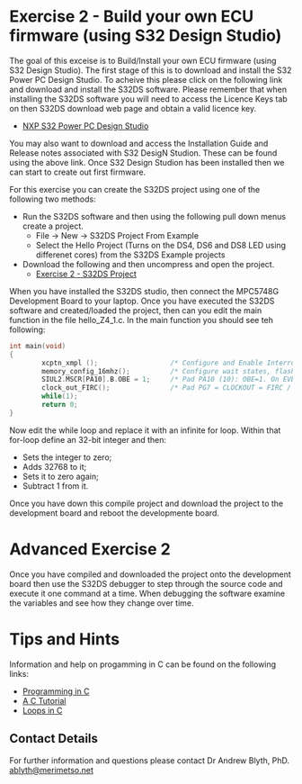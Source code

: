 # Exercise 2 - Build your own ECU firmware (using S32 Design Studio)

The goal of this exceise is to Build/Install your own ECU firmware (using S32 Design Studio). The first stage of this is to download and install the S32 Power PC Design Studio. To acheive this please click on the following link and download and install the S32DS software. Please remember that when installing the S32DS software you will need to access the Licence Keys tab on then S32DS download web page and obtain a valid licence key.

* [NXP S32 Power PC Design Studio](https://www.nxp.com/design/software/development-software/s32-design-studio-ide/s32-design-studio-for-power-architecture:S32DS-PA?&tab=Design_Tools_Tab)

You may also want to download and access the Installation Guide and Release notes associated with S32 DesigN Studion. These can be found using the above link. Once S32 Design Studion has been installed then we can start to create out first firmware.

For this exercise you can create the S32DS project using one of the following two methods:

* Run the S32DS software and then using the following pull down menus create a project.
  * File -> New -> S32DS Project From Example 
  * Select the Hello Project (Turns on the DS4, DS6 and DS8 LED using differenet cores) from the S32DS Example projects
* Download the following and then uncompress and open the project.
  * [Exercise 2 - S32DS Project](https://github.com/Merimetso-Code/EmbeddedAutomotiveSecurity/blob/main/EXERCISE2.7z)

When you have installed the S32DS studio, then connect the MPC5748G Development Board to your laptop. Once you have executed the S32DS software and created/loaded the project, then can you edit the main function in the file hello_Z4_1.c. In the main function you should see teh following:
```c
int main(void)
{
        xcptn_xmpl ();                  /* Configure and Enable Interrupts                    */
        memory_config_16mhz();          /* Configure wait states, flash master access, etc.   */
        SIUL2.MSCR[PA10].B.OBE = 1;     /* Pad PA10 (10): OBE=1. On EVB active low DS4 LED    */
        clock_out_FIRC();               /* Pad PG7 = CLOCKOUT = FIRC / 10                     */
        while(1);
        return 0;
}
```
Now edit the while loop and replace it with an infinite for loop. Within that for-loop define an 32-bit integer and then:
* Sets the integer to zero;
* Adds 32768 to it;
* Sets it to zero again;
* Subtract 1 from it.

Once you have down this compile project and download the project to the development board and reboot the developmente board.

# Advanced Exercise 2

Once you have compiled and downloaded the project onto the development board then use the S32DS debugger to step through the source code and execute it one command at a time. When debugging the software examine the variables and see how they change over time.

# Tips and Hints
Information and help on progamming in C can be found on the following links:
* [Programming in C](https://beginnersbook.com/2014/01/c-program-structure/)
* [A C Tutorial](https://www.cprogramming.com/tutorial/c-tutorial.html?inl=nv)
* [Loops in C](https://www.tutorialspoint.com/cprogramming/c_loops.htm)

## Contact Details

For further information and questions please contact Dr Andrew Blyth, PhD. <ablyth@merimetso.net>
